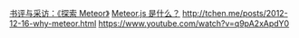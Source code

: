 [书评与采访：《探索 Meteor》](http://www.infoq.com/cn/articles/discover-meteor)
[Meteor.js 是什么？](http://www.zhihu.com/question/20296322)
http://tchen.me/posts/2012-12-16-why-meteor.html
https://www.youtube.com/watch?v=q9pA2xApdY0